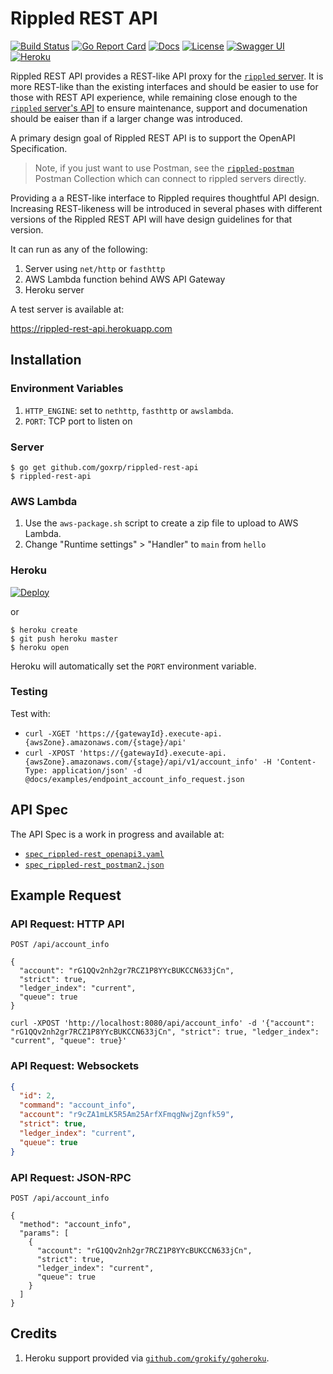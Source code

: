 # Rippled REST API

[![Build Status][build-status-svg]][build-status-url]
[![Go Report Card][goreport-svg]][goreport-url]
[![Docs][docs-godoc-svg]][docs-godoc-url]
[![License][license-svg]][license-url]
[![Swagger UI][swaggerui-svg]][swaggerui-url]
[![Heroku][heroku-svg]][heroku-url]

Rippled REST API provides a REST-like API proxy for the [`rippled` server](https://github.com/ripple/rippled). It is more REST-like than the existing interfaces and should be easier to use for those with REST API experience, while remaining close enough to the [`rippled` server's API](https://xrpl.org/rippled-api.html) to ensure maintenance, support and documenation should be eaiser than if a larger change was introduced.

A primary design goal of Rippled REST API is to support the OpenAPI Specification.

> Note, if you just want to use Postman, see the [`rippled-postman`](https://github.com/goxrp/rippled-postman) Postman Collection which can connect to rippled servers directly.

Providing a a REST-like interface to Rippled requires thoughtful API design. Increasing REST-likeness will be introduced in several phases with  different versions of the Rippled REST API will have design guidelines for that version.

It can run as any of the following:

1. Server using `net/http` or `fasthttp`
2. AWS Lambda function behind AWS API Gateway
3. Heroku server

A test server is available at:

https://rippled-rest-api.herokuapp.com 

## Installation

### Environment Variables

1. `HTTP_ENGINE`: set to `nethttp`, `fasthttp` or `awslambda`.
2. `PORT`: TCP port to listen on

### Server

```
$ go get github.com/goxrp/rippled-rest-api
$ rippled-rest-api
```

### AWS Lambda

1. Use the `aws-package.sh` script to create a zip file to upload to AWS Lambda.
1. Change "Runtime settings"  > "Handler" to `main` from `hello`

### Heroku

[![Deploy](https://www.herokucdn.com/deploy/button.svg)](https://heroku.com/deploy)

or

```
$ heroku create
$ git push heroku master
$ heroku open
```

Heroku will automatically set the `PORT` environment variable.

### Testing

Test with:

* `curl -XGET 'https://{gatewayId}.execute-api.{awsZone}.amazonaws.com/{stage}/api'`
* `curl -XPOST 'https://{gatewayId}.execute-api.{awsZone}.amazonaws.com/{stage}/api/v1/account_info' -H 'Content-Type: application/json' -d @docs/examples/endpoint_account_info_request.json`

## API Spec

The API Spec is a work in progress and available at:

* [`spec_rippled-rest_openapi3.yaml`](spec_rippled-rest_openapi3.yaml)
* [`spec_rippled-rest_postman2.json`](spec_rippled-rest_postman2.json)

## Example Request

### API Request: HTTP API

```
POST /api/account_info

{
  "account": "rG1QQv2nh2gr7RCZ1P8YYcBUKCCN633jCn",
  "strict": true,
  "ledger_index": "current",
  "queue": true
}
```

```
curl -XPOST 'http://localhost:8080/api/account_info' -d '{"account": "rG1QQv2nh2gr7RCZ1P8YYcBUKCCN633jCn", "strict": true, "ledger_index": "current", "queue": true}'
```

### API Request: Websockets

```json
{
  "id": 2,
  "command": "account_info",
  "account": "r9cZA1mLK5R5Am25ArfXFmqgNwjZgnfk59",
  "strict": true,
  "ledger_index": "current",
  "queue": true
}
```

### API Request: JSON-RPC

```
POST /api/account_info

{
  "method": "account_info",
  "params": [
    {
      "account": "rG1QQv2nh2gr7RCZ1P8YYcBUKCCN633jCn",
      "strict": true,
      "ledger_index": "current",
      "queue": true
    }
  ]
}
```

## Credits

1. Heroku support provided via [`github.com/grokify/goheroku`](https://github.com/grokify/goheroku).

 [build-status-svg]: https://github.com/goxrp/rippled-rest-api/workflows/go%20build/badge.svg?branch=master
 [build-status-url]: https://github.com/goxrp/rippled-rest-api/actions
 [goreport-svg]: https://goreportcard.com/badge/github.com/goxrp/rippled-rest-api
 [goreport-url]: https://goreportcard.com/report/github.com/goxrp/rippled-rest-api
 [docs-godoc-svg]: https://pkg.go.dev/badge/github.com/goxrp/rippled-rest-api
 [docs-godoc-url]: https://pkg.go.dev/github.com/goxrp/rippled-rest-api
 [license-svg]: https://img.shields.io/badge/license-MIT-blue.svg
 [license-url]: https://github.com/goxrp/rippled-rest-api/blob/master/LICENSE
 [heroku-svg]: https://img.shields.io/badge/%E2%86%91_deploy-Heroku-7056bf.svg?style=flat
 [heroku-url]: https://heroku.com/deploy
 [swaggerui-svg]: https://shields.io/badge/Swagger%20UI-OpenAPI%203-blue?logo=swagger
 [swaggerui-url]: https://goxrp.github.io/rippled-rest-api/api-explorer/